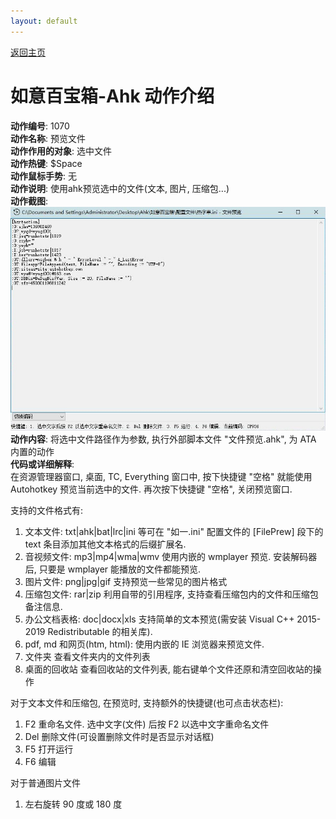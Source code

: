 ```yaml
---
layout: default
---
```


[返回主页](../index.md)

# [](#header-2) 如意百宝箱-Ahk 动作介绍

**动作编号**: 1070  
**动作名称**: 预览文件  
**动作作用的对象**: 选中文件  
**动作热键**: $Space  
**动作鼠标手势**: 无  
**动作说明**: 使用ahk预览选中的文件(文本, 图片, 压缩包...)  
**动作截图**:  
  ![预览文件](img1/1070.jpg)  
**动作内容**: 将选中文件路径作为参数, 执行外部脚本文件 "文件预览.ahk", 为 ATA 内置的动作  
**代码或详细解释**:  
在资源管理器窗口, 桌面, TC, Everything 窗口中, 按下快捷键 "空格" 就能使用 Autohotkey 预览当前选中的文件. 再次按下快捷键 "空格", 关闭预览窗口.  

支持的文件格式有:  
1. 文本文件: txt\|ahk\|bat\|lrc\|ini 等可在 "如一.ini" 配置文件的
[FilePrew] 段下的 text 条目添加其他文本格式的后缀扩展名.  
2. 音视频文件: mp3\|mp4\|wma\|wmv 使用内嵌的 wmplayer 预览. 安装解码器后, 只要是 wmplayer 能播放的文件都能预览.  
3. 图片文件: png\|jpg\|gif 支持预览一些常见的图片格式  
4. 压缩包文件: rar\|zip 利用自带的引用程序, 支持查看压缩包内的文件和压缩包备注信息.  
5. 办公文档表格: doc\|docx\|xls 支持简单的文本预览(需安装 Visual C++ 2015-2019 Redistributable 的相关库).  
6. pdf, md 和网页(htm, html): 使用内嵌的 IE 浏览器来预览文件.  
7. 文件夹 查看文件夹内的文件列表  
8. 桌面的回收站 查看回收站的文件列表, 能右键单个文件还原和清空回收站的操作  

对于文本文件和压缩包, 在预览时, 支持额外的快捷键(也可点击状态栏):  
1. F2 重命名文件. 选中文字(文件) 后按 F2 以选中文字重命名文件  
2. Del 删除文件(可设置删除文件时是否显示对话框)  
3. F5 打开运行  
4. F6 编辑  

对于普通图片文件  
1. 左右旋转 90 度或 180 度  

